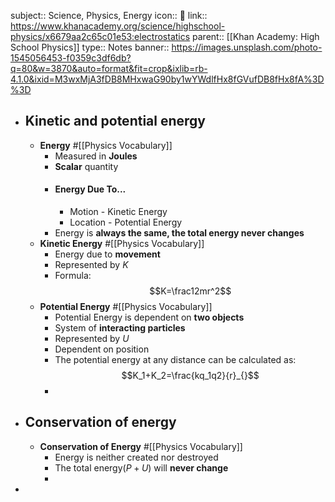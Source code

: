 subject:: Science, Physics, Energy
icon:: 🍎
link:: https://www.khanacademy.org/science/highschool-physics/x6679aa2c65c01e53:electrostatics
parent:: [[Khan Academy: High School Physics]] 
type:: Notes
banner:: https://images.unsplash.com/photo-1545056453-f0359c3df6db?q=80&w=3870&auto=format&fit=crop&ixlib=rb-4.1.0&ixid=M3wxMjA3fDB8MHxwaG90by1wYWdlfHx8fGVufDB8fHx8fA%3D%3D

- ## Kinetic and potential energy
	- **Energy** #[[Physics Vocabulary]]
		- Measured in **Joules**
		- **Scalar** quantity
		- #### Energy Due To...
			- Motion - Kinetic Energy
			- Location - Potential Energy
		- Energy is **always the same, the total energy never changes**
	- **Kinetic Energy** #[[Physics Vocabulary]]
		- Energy due to **movement**
		- Represented by $K$
		- Formula:
		  $$K=\frac12mr^2$$
	- **Potential Energy** #[[Physics Vocabulary]]
		- Potential Energy is dependent on **two objects**
		- System of **interacting particles**
		- Represented by $U$
		- Dependent on position
		- The potential energy at any distance can be calculated as:
		  $$K_1+K_2=\frac{kq_1q2}{r}_{}$$
		-
- ## Conservation of energy
	- **Conservation of Energy** #[[Physics Vocabulary]]
		- Energy is neither created nor destroyed
		- The total energy($P+U$) will **never change**
		-
-